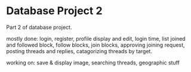 # Database Project 2
Part 2 of database project.

mostly done: login, register, profile display and edit, login time, list joined and followed block, follow blocks, join blocks, approving joining request, posting threads and replies, catagorizing threads by target.

working on: save & display image, searching threads, geographic stuff
